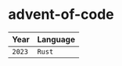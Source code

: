 # advent-of-code

|Year            |Language                       |
|----------------|-------------------------------|
|`2023`          |`Rust`                         |
